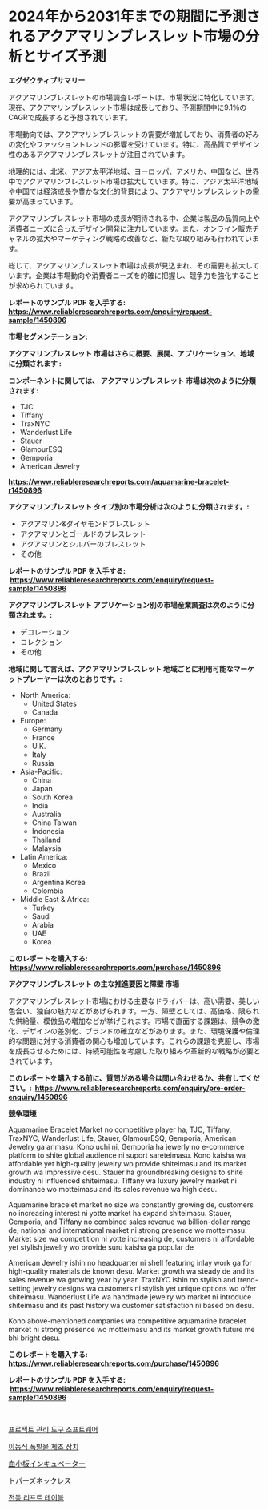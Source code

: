 <p><h1>2024年から2031年までの期間に予測されるアクアマリンブレスレット市場の分析とサイズ予測</h1></p><p><strong>エグゼクティブサマリー</strong></p>
<p><p>アクアマリンブレスレットの市場調査レポートは、市場状況に特化しています。現在、アクアマリンブレスレット市場は成長しており、予測期間中に9.1％のCAGRで成長すると予想されています。</p><p>市場動向では、アクアマリンブレスレットの需要が増加しており、消費者の好みの変化やファッショントレンドの影響を受けています。特に、高品質でデザイン性のあるアクアマリンブレスレットが注目されています。</p><p>地理的には、北米、アジア太平洋地域、ヨーロッパ、アメリカ、中国など、世界中でアクアマリンブレスレット市場は拡大しています。特に、アジア太平洋地域や中国では経済成長や豊かな文化的背景により、アクアマリンブレスレットの需要が高まっています。</p><p>アクアマリンブレスレット市場の成長が期待される中、企業は製品の品質向上や消費者ニーズに合ったデザイン開発に注力しています。また、オンライン販売チャネルの拡大やマーケティング戦略の改善など、新たな取り組みも行われています。</p><p>総じて、アクアマリンブレスレット市場は成長が見込まれ、その需要も拡大しています。企業は市場動向や消費者ニーズを的確に把握し、競争力を強化することが求められています。</p></p>
<p><strong>レポートのサンプル PDF を入手する: <a href="https://www.reliableresearchreports.com/enquiry/request-sample/1450896">https://www.reliableresearchreports.com/enquiry/request-sample/1450896</a></strong></p>
<p><strong>市場セグメンテーション:</strong></p>
<p><strong> アクアマリンブレスレット 市場はさらに概要、展開、アプリケーション、地域に分類されます :</strong></p>
<p><strong>コンポーネントに関しては、 アクアマリンブレスレット 市場は次のように分類されます: &nbsp;</strong></p>
<p><ul><li>TJC</li><li>Tiffany</li><li>TraxNYC</li><li>Wanderlust Life</li><li>Stauer</li><li>GlamourESQ</li><li>Gemporia</li><li>American Jewelry</li></ul></p>
<p><strong><a href="https://www.reliableresearchreports.com/aquamarine-bracelet-r1450896">https://www.reliableresearchreports.com/aquamarine-bracelet-r1450896</a></strong></p>
<p><strong> アクアマリンブレスレット タイプ別の市場分析は次のように分類されます。:</strong></p>
<p><ul><li>アクアマリン&ダイヤモンドブレスレット</li><li>アクアマリンとゴールドのブレスレット</li><li>アクアマリンとシルバーのブレスレット</li><li>その他</li></ul></p>
<p><strong>レポートのサンプル PDF を入手する: &nbsp;<a href="https://www.reliableresearchreports.com/enquiry/request-sample/1450896">https://www.reliableresearchreports.com/enquiry/request-sample/1450896</a></strong></p>
<p><strong> アクアマリンブレスレット アプリケーション別の市場産業調査は次のように分類されます。:</strong></p>
<p><ul><li>デコレーション</li><li>コレクション</li><li>その他</li></ul></p>
<p><strong>地域に関して言えば、アクアマリンブレスレット 地域ごとに利用可能なマーケットプレーヤーは次のとおりです。:</strong></p>
<p><ul>
    <li>
        North America:
        <ul>
            <li>United States</li>
            <li>Canada</li>
        </ul>
    </li>
    <li>
        Europe:
        <ul>
            <li>Germany</li>
            <li>France</li>
            <li>U.K.</li>
            <li>Italy</li>
            <li>Russia</li>
        </ul>
    </li>
    <li>
        Asia-Pacific:
        <ul>
            <li>China</li>
            <li>Japan</li>
            <li>South Korea</li>
            <li>India</li>
            <li>Australia</li>
            <li>China Taiwan</li>
            <li>Indonesia</li>
            <li>Thailand</li>
            <li>Malaysia</li>
        </ul>
    </li>
    <li>
        Latin America:
        <ul>
            <li>Mexico</li>
            <li>Brazil</li>
            <li>Argentina Korea</li>
            <li>Colombia</li>
        </ul>
    </li>
    <li>
        Middle East & Africa:
        <ul>
            <li>Turkey</li>
            <li>Saudi</li>
            <li>Arabia</li>
            <li>UAE</li>
            <li>Korea</li>
        </ul>
    </li>
    </ul></p>
<p><strong>このレポートを購入する: &nbsp;<a href="https://www.reliableresearchreports.com/purchase/1450896">https://www.reliableresearchreports.com/purchase/1450896</a></strong></p>
<p><strong>アクアマリンブレスレット の主な推進要因と障壁 市場</strong></p>
<p><p>アクアマリンブレスレット市場における主要なドライバーは、高い需要、美しい色合い、独自の魅力などがあげられます。一方、障壁としては、高価格、限られた供給量、模倣品の増加などが挙げられます。市場で直面する課題は、競争の激化、デザインの差別化、ブランドの確立などがあります。また、環境保護や倫理的な問題に対する消費者の関心も増加しています。これらの課題を克服し、市場を成長させるためには、持続可能性を考慮した取り組みや革新的な戦略が必要とされています。</p></p>
<p><strong>このレポートを購入する前に、質問がある場合は問い合わせるか、共有してください。:&nbsp; <a href="https://www.reliableresearchreports.com/enquiry/pre-order-enquiry/1450896">https://www.reliableresearchreports.com/enquiry/pre-order-enquiry/1450896</a></strong></p>
<p><strong>競争環境</strong></p>
<p><p>Aquamarine Bracelet Market no competitive player ha, TJC, Tiffany, TraxNYC, Wanderlust Life, Stauer, GlamourESQ, Gemporia, American Jewelry ga arimasu. Kono uchi ni, Gemporia ha jewerly no e-commerce platform to shite global audience ni suport sareteimasu. Kono kaisha wa affordable yet high-quality jewelry wo provide shiteimasu and its market growth wa impressive desu. Stauer ha groundbreaking designs to shite industry ni influenced shiteimasu. Tiffany wa luxury jewelry market ni dominance wo motteimasu and its sales revenue wa high desu. </p><p>Aquamarine bracelet market no size wa constantly growing de, customers no increasing interest ni yotte market ha expand shiteimasu. Stauer, Gemporia, and Tiffany no combined sales revenue wa billion-dollar range de, national and international market ni strong presence wo motteimasu. Market size wa competition ni yotte increasing de, customers ni affordable yet stylish jewelry wo provide suru kaisha ga popular de </p><p>American Jewelry ishin no headquarter ni shell featuring inlay work ga for high-quality materials de known desu. Market growth wa steady de and its sales revenue wa growing year by year. TraxNYC ishin no stylish and trend-setting jewelry designs wa customers ni stylish yet unique options wo offer shiteimasu. Wanderlust Life wa handmade jewelry wo market ni introduce shiteimasu and its past history wa customer satisfaction ni based on desu. </p><p>Kono above-mentioned companies wa competitive aquamarine bracelet market ni strong presence wo motteimasu and its market growth future me bhi bright desu.</p></p>
<p><strong>このレポートを購入する: &nbsp; <a href="https://www.reliableresearchreports.com/purchase/1450896">https://www.reliableresearchreports.com/purchase/1450896</a></strong></p>
<p><strong>レポートのサンプル PDF を入手する: &nbsp;<a href="https://www.reliableresearchreports.com/enquiry/request-sample/1450896">https://www.reliableresearchreports.com/enquiry/request-sample/1450896</a></strong><strong></strong></p>
<p>&nbsp;</p>
<p><p><a href="https://medium.com/@fredajerde/%ED%94%84%EB%A1%9C%EC%A0%9D%ED%8A%B8-%EA%B4%80%EB%A6%AC-%EB%8F%84%EA%B5%AC-%EC%86%8C%ED%94%84%ED%8A%B8%EC%9B%A8%EC%96%B4-%EC%8B%9C%EC%9E%A5-%EA%B2%BD%EC%9F%81-%EB%B6%84%EC%84%9D-%EC%8B%9C%EC%9E%A5-%ED%8A%B8%EB%A0%8C%EB%93%9C-%EB%B0%8F-2031%EB%85%84%EA%B9%8C%EC%A7%80%EC%9D%98-%EC%98%88%EC%B8%A1-7a3630487126">프로젝트 관리 도구 소프트웨어</a></p><p><a href="https://medium.com/@treyhettinger2023/%ED%9C%B4%EB%8C%80%EC%9A%A9-%ED%8F%AD%EB%B0%9C%EB%AC%BC-%EC%A0%9C%EC%A1%B0-%EC%9C%A0%EB%8B%9B-%EC%8B%9C%EC%9E%A5-%EB%B3%B4%EA%B3%A0%EC%84%9C%EB%8A%94-%EC%9D%B4-%EC%8B%9C%EC%9E%A5%EC%9D%98-%EC%B5%9C%EC%8B%A0-%ED%8A%B8%EB%A0%8C%EB%93%9C%EC%99%80-%EC%84%B1%EC%9E%A5-%EA%B8%B0%ED%9A%8C%EB%A5%BC-%EB%B3%B4%EC%97%AC%EC%A4%8D%EB%8B%88%EB%8B%A4-222048b9e22b">이동식 폭발물 제조 장치</a></p><p><a href="https://medium.com/@victor.sharp87978/%E8%A1%80%E5%B0%8F%E6%9D%BF%E5%9F%B9%E9%A4%8A%E5%99%A8%E3%81%AE%E5%B8%82%E5%A0%B4%E8%A6%8F%E6%A8%A1%E3%81%A8%E5%B8%82%E5%A0%B4%E5%8B%95%E5%90%91-%E5%AE%8C%E5%85%A8%E3%81%AA%E6%A5%AD%E7%95%8C%E6%A6%82%E8%A6%81-2024%E5%B9%B4%E3%81%8B%E3%82%892031%E5%B9%B4%E3%81%BE%E3%81%A7-bd9dd49ff984">血小板インキュベーター</a></p><p><a href="https://github.com/mreklxf44233/Market-Research-Report-List-1/blob/main/868881120600.md">トパーズネックレス</a></p><p><a href="https://github.com/Penelolack456456/Market-Research-Report-List-1/blob/main/274298519003.md">전동 리프트 테이블</a></p></p>